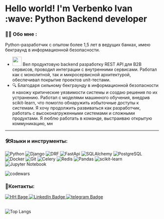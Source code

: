 <h1> Hello world! I'm Verbenko Ivan :wave: Python Backend developer<br />

### :man_technologist: Обо мне :
Python-разработчик с опытом более 1,5 лет в ведущих банках, имею бекграунд в информационной безопасности.
- <img src="https://media.giphy.com/media/WUlplcMpOCEmTGBtBW/giphy.gif" width="30"> Вел продуктовую backend разработку REST API для B2B сервисов, проводил интеграции с
внутренними сервисами.
Работал как с монолитной, так и микросервисной архитектурой, обеспечивал покрытие
проектов unit-тестами.
- :mag:  Благодаря сильному бекграунду в информационной безопасности я
нахожу критические уязвимости системы и создаю решения по их устранению. Работал с
моделями машинного обучения, внедрив scikit-learn, что помогло обнаружить избыточные
доступы к системам.
Я хочу продолжить развиваться как разработчик, работать с высоконагруженными
системами и сложными продуктами. Я люблю работать в команде, выстраиваю открытую
коммуникацию, мн

---


### :hammer_and_wrench:Языки и инструменты:
![Python](https://img.shields.io/badge/Python-4682B4?style=for-the-badge&logo=Python&logoColor=yellow)
![Django](https://img.shields.io/badge/Django-2E8B57?style=for-the-badge&logo=Django&logoColor=black)
![DRF](https://img.shields.io/badge/DRF-6DA55F?style=for-the-badge&logo=DRF&logoColor=white)
![FastApi](https://img.shields.io/badge/FastApi-2E8B57?style=for-the-badge&logo=FastApi&logoColor=black)
![SQLAlchemy](https://img.shields.io/badge/SQLAlchemy-B8860B?style=for-the-badge&logo=SQLAlchemy&logoColor=black)
![PostgreSQL](https://img.shields.io/badge/PostgreSQL-4682B4?style=for-the-badge&logo=PostgreSQL&logoColor=black)
![Docker](https://img.shields.io/badge/Docker-316192?style=for-the-badge&logo=docker&logoColor=white)
![Git](https://img.shields.io/badge/Git-%232671E5.svg?style=for-the-badge&logo=git&logoColor=white)
![Celery](https://img.shields.io/badge/Celery-%232671E5.svg?style=for-the-badge&logo=Celery&logoColor=white)
![Redis](https://img.shields.io/badge/Redis-%232671E5.svg?style=for-the-badge&logo=Redis&logoColor=white)
![Pandas](https://img.shields.io/badge/pandas-%23150458.svg?style=for-the-badge&logo=pandas&logoColor=white)
![scikit-learn](https://img.shields.io/badge/scikit--learn-%23F7931E.svg?style=for-the-badge&logo=scikit-learn&logoColor=white)
![Jupyter Notebook](https://img.shields.io/badge/jupyter-%23FA0F00.svg?style=for-the-badge&logo=jupyter&logoColor=white)


![codewars](https://www.codewars.com/users/alt7/badges/micro)
 ### 📱Контакты:
<div id="badges" align="left">
  <a href="https://rostov.hh.ru/resume/78dbb453ff0d961a540039ed1f427353626439">
    <img src="https://img.shields.io/badge/HeadHuner-red?style=for-the-badge&logo=headhunter&logoColor=white" alt="HH Bage"/>
  </a>
 <a href="https://www.linkedin.com/in/ivan-verbenko/">
    <img src="https://img.shields.io/badge/LinkedIn-blue?style=for-the-badge&logo=linkedin&logoColor=white" alt="LinkedIn Badge"/>
  </a> 
  <a href="https://t.me/doversya">
    <img src="https://img.shields.io/badge/telegram-blue?style=for-the-badge&logo=telegram&logoColor=white" alt="telegram Badge"/>
  </a> 
</div>

<br/>

![Top Langs](https://github-readme-stats.vercel.app/api/top-langs/?username=ivanverbenko&hide_progress=true&theme=transparent)
<br/>
<img src="https://komarev.com/ghpvc/?username=ivanverbenko&style=flat-square&color=blue" alt=""/>
